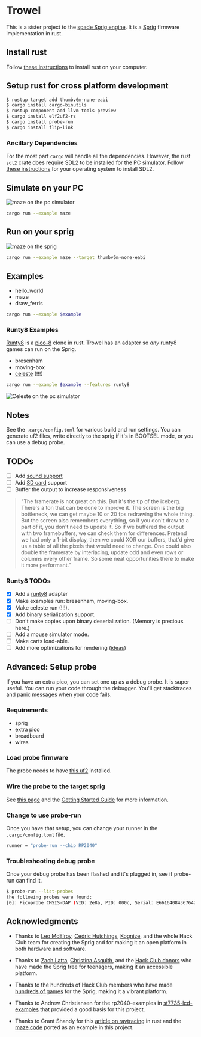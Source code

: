 # Trowel

This is a sister project to the [spade Sprig
engine](https://github.com/hackclub/spade). It is a
[Sprig](https://sprig.hackclub.com) firmware implementation in rust.

## Install rust

Follow [these instructions](https://www.rust-lang.org/tools/install) to install
rust on your computer.

## Setup rust for cross platform development

``` sh
$ rustup target add thumbv6m-none-eabi
$ cargo install cargo-binutils
$ rustup component add llvm-tools-preview
$ cargo install elf2uf2-rs
$ cargo install probe-run
$ cargo install flip-link
```

### Ancillary Dependencies

For the most part `cargo` will handle all the dependencies. However, the rust
`sdl2` crate does require SDL2 to be installed for the PC simulator. Follow
[these instructions](https://crates.io/crates/sdl2) for your operating system to
install SDL2.

## Simulate on your PC

![maze on the pc simulator](/assets/maze-pc.png)

``` sh
cargo run --example maze
```

## Run on your sprig

![maze on the sprig](/assets/maze-sprig.png)

``` sh
cargo run --example maze --target thumbv6m-none-eabi
```

## Examples

* hello_world
* maze
* draw_ferris

``` sh
cargo run --example $example
```

### Runty8 Examples

[Runty8](https://github.com/jjant/runty8) is a
[pico-8](https://www.lexaloffle.com/pico-8.php) clone in rust. Trowel has an
adapter so _any_ runty8 games can run on the Sprig.

* bresenham 
* moving-box
* [celeste](https://celestegame.fandom.com/wiki/Celeste_Classic) (!!!)

``` sh
cargo run --example $example --features runty8 
```

![Celeste on the pc simulator](/assets/celeste-pc.png)

## Notes

See the `.cargo/config.toml` for various build and run settings. You can generate uf2
files, write directly to the sprig if it's in BOOTSEL mode, or you can use a
debug probe.

## TODOs

* [ ] Add [sound support](https://github.com/TeXitoi/softsynth)
* [ ] Add [SD card](https://github.com/rust-embedded-community/embedded-sdmmc-rs) support
* [ ] Buffer the output to increase responsiveness

> "The framerate is not great on this. But it's the tip of the iceberg. There's
> a ton that can be done to improve it. The screen is the big bottleneck, we can
> get maybe 10 or 20 fps redrawing the whole thing. But the screen also
> remembers everything, so if you don't draw to a part of it, you don't need to
> update it. So if we buffered the output with two framebuffers, we can check
> them for differences. Pretend we had only a 1-bit display, then we could XOR
> our buffers, that'd give us a table of all the pixels that would need to
> change. One could also double the framerate by interlacing, update odd and
> even rows or columns every other frame. So some neat opportunities there to
> make it more performant."

### Runty8 TODOs

* [X] Add a [runty8](https://github.com/jjant/runty8) adapter
* [X] Make examples run: bresenham, moving-box.
* [X] Make celeste run (!!!).
* [X] Add binary serialization support.
* [ ] Don't make copies upon binary deserialization. (Memory is precious here.)
* [ ] Add a mouse simulator mode.
* [ ] Make carts load-able.
* [ ] Add more optimizations for rendering ([ideas](https://lupyuen.github.io/articles/optimising-pinetimes-display-driver-with-rust-and-mynewt))

## Advanced: Setup probe

If you have an extra pico, you can set one up as a debug probe. It is super
useful. You can run your code through the debugger. You'll get stacktraces and
panic messages when your code fails.

### Requirements

* sprig
* extra pico
* breadboard
* wires

### Load probe firmware

The probe needs to have [this
uf2](https://github.com/raspberrypi/picoprobe/releases/latest/download/picoprobe.uf2)
installed. 

### Wire the probe to the target sprig

See [this
page](https://www.raspberrypi.com/documentation/microcontrollers/raspberry-pi-pico.html)
and the [Getting Started
Guide](https://datasheets.raspberrypi.com/pico/getting-started-with-pico.pdf)
for more information.

### Change to use probe-run

Once you have that setup, you can change your runner in the `.cargo/config.toml` file.

``` sh
runner = "probe-run --chip RP2040"
```

### Troubleshooting debug probe

Once your debug probe has been flashed and it's plugged in, see if probe-run can
find it.

``` sh
$ probe-run --list-probes
the following probes were found:
[0]: Picoprobe CMSIS-DAP (VID: 2e8a, PID: 000c, Serial: E66164084367642A, CmsisDap)

```

## Acknowledgments

* Thanks to [Leo McElroy](https://github.com/leomcelroy), [Cedric
  Hutchings](https://github.com/cedric-h),
  [Kognize](https://github.com/kognise), and the whole Hack Club team for
  creating the Sprig and for making it an open platform in both hardware and
  software.

* Thanks to [Zach Latta](https://zachlatta.com), [Christina
  Asquith](https://christinaasquith.com), and the [Hack Club
  donors](https://hackclub.com/philanthropy/) who have made the Sprig free for
  teenagers, making it an accessible platform.

* Thanks to the hundreds of Hack Club members who have made [hundreds of
  games](https://sprig.hackclub.com/gallery) for the Sprig, making it a vibrant
  platform.

* Thanks to Andrew Christiansen for the rp2040-examples in
  [st7735-lcd-examples](https://github.com/sajattack/st7735-lcd-examples) that
  provided a good basis for this project.

* Thanks to Grant Shandy for this [article on
  raytracing](https://grantshandy.github.io/posts/raycasting/) in rust and the
  [maze
  code](https://github.com/grantshandy/wasm4-raycaster/blob/main/src/lib.rs)
  ported as an example in this project.

